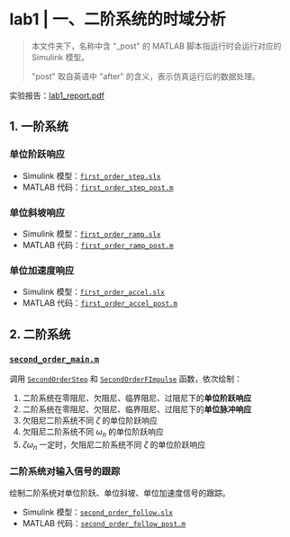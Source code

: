# lab1 | 一、二阶系统的时域分析

> 本文件夹下，名称中含 "_post" 的 MATLAB 脚本指运行时会运行对应的 Simulink 模型。
> 
> "post" 取自英语中 "after" 的含义，表示仿真运行后的数据处理。

实验报告：[lab1_report.pdf](./lab1_report.pdf)

## 1. 一阶系统

### 单位阶跃响应

- Simulink 模型：[`first_order_step.slx`](./first_order_step.slx)
- MATLAB 代码：[`first_order_step_post.m`](./first_order_step_post.m)

### 单位斜坡响应

- Simulink 模型：[`first_order_ramp.slx`](./first_order_ramp.slx)
- MATLAB 代码：[`first_order_ramp_post.m`](./first_order_ramp_post.m)

### 单位加速度响应

- Simulink 模型：[`first_order_accel.slx`](./first_order_accel.slx)
- MATLAB 代码：[`first_order_accel_post.m`](./first_order_accel_post.m)

## 2. 二阶系统

### [`second_order_main.m`](./second_order_main.m)

调用 [`SecondOrderStep`](./SecondOrderStep.m) 和
[`SecondOrderFImpulse`](./SecondOrderFImpulse.m) 函数，依次绘制：

1. 二阶系统在零阻尼、欠阻尼、临界阻尼、过阻尼下的**单位阶跃响应**
2. 二阶系统在零阻尼、欠阻尼、临界阻尼、过阻尼下的**单位脉冲响应**
3. 欠阻尼二阶系统不同 $\zeta$ 的单位阶跃响应
4. 欠阻尼二阶系统不同 $\omega_n$ 的单位阶跃响应
5. $\zeta \omega_n$ 一定时，欠阻尼二阶系统不同 $\zeta$ 的单位阶跃响应

### 二阶系统对输入信号的跟踪

绘制二阶系统对单位阶跃、单位斜坡、单位加速度信号的跟踪。

- Simulink 模型：[`second_order_follow.slx`](./second_order_follow.slx)
- MATLAB 代码：[`second_order_follow_post.m`](./second_order_follow_post.m)
